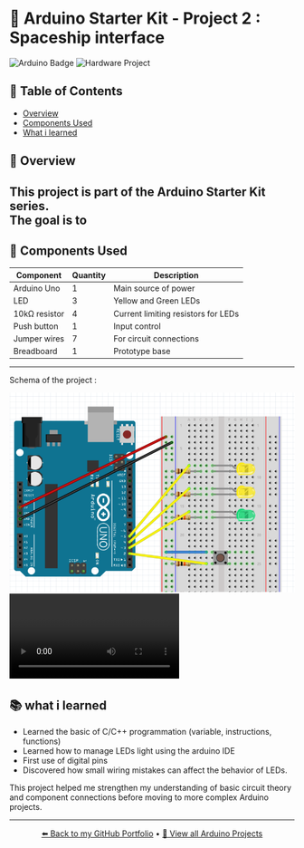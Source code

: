 # 🔌 Arduino Starter Kit - Project 2 : Spaceship interface

![Arduino Badge](https://img.shields.io/badge/Arduino-00979D?style=for-the-badge&logo=arduino&logoColor=white)
![Hardware Project](https://img.shields.io/badge/Hardware%20Project-orange?style=for-the-badge&logo=raspberrypi&logoColor=white)

## 🧭 Table of Contents
- [Overview](#-overview)
- [Components Used](#-components-used)
- [What i learned](#-what-i-learned)

## 🧠 Overview
This project is part of the Arduino Starter Kit series.  
The goal is to 
---

## 🧰 Components Used
| Component | Quantity | Description |
|------------|-----------|-------------|
| Arduino Uno | 1 | Main source of power |
| LED | 3 | Yellow and Green LEDs|
| 10kΩ resistor | 4 | Current limiting resistors for LEDs |
| Push button | 1 | Input control |
| Jumper wires | 7 | For circuit connections |
| Breadboard | 1 | Prototype base |

---

Schema of the project :

![Scheme of the project](./images/project_2_schema.png)
![Video Test of the project](./videos/test.mp4)


## 📚 what i learned 

- Learned the basic of C/C++ programmation (variable, instructions, functions)
- Learned how to manage LEDs light using the arduino IDE
- First use of digital pins
- Discovered how small wiring mistakes can affect the behavior of LEDs.

This project helped me strengthen my understanding of basic circuit theory and component connections before moving to more complex Arduino projects.

---

<p align="center">
  <a href="https://github.com/Siaibou">⬅️ Back to my GitHub Portfolio</a> •
  <a href="https://github.com/Siaibou/Electronics_ArduinoProject">🔌 View all Arduino Projects</a>
</p>
